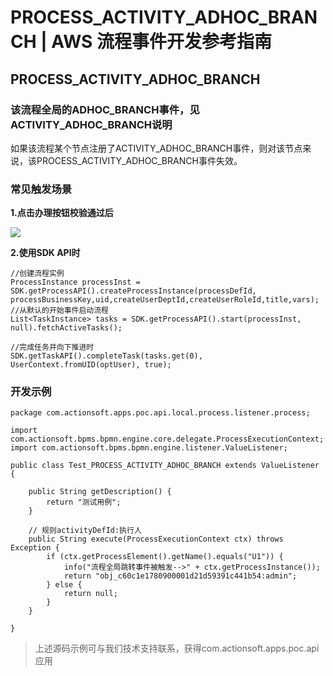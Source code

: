 # PROCESS_ACTIVITY_ADHOC_BRANCH | AWS 流程事件开发参考指南

## PROCESS_ACTIVITY_ADHOC_BRANCH

### 该流程全局的ADHOC_BRANCH事件，见ACTIVITY_ADHOC_BRANCH说明

如果该流程某个节点注册了ACTIVITY_ADHOC_BRANCH事件，则对该节点来说，该PROCESS_ACTIVITY_ADHOC_BRANCH事件失效。

### 常见触发场景

**1.点击办理按钮校验通过后**

![](https://docs.awspaas.com/reference-guide/aws-paas-process-listener-reference-guide/process_event/8.png)

**2.使用SDK API时**
    
    
    //创建流程实例
    ProcessInstance processInst = SDK.getProcessAPI().createProcessInstance(processDefId, processBusinessKey,uid,createUserDeptId,createUserRoleId,title,vars);
    //从默认的开始事件启动流程
    List<TaskInstance> tasks = SDK.getProcessAPI().start(processInst, null).fetchActiveTasks();
    
    //完成任务并向下推进时
    SDK.getTaskAPI().completeTask(tasks.get(0), UserContext.fromUID(optUser), true);
    

### 开发示例
    
    
    package com.actionsoft.apps.poc.api.local.process.listener.process;
    
    import com.actionsoft.bpms.bpmn.engine.core.delegate.ProcessExecutionContext;
    import com.actionsoft.bpms.bpmn.engine.listener.ValueListener;
    
    public class Test_PROCESS_ACTIVITY_ADHOC_BRANCH extends ValueListener {
    
        public String getDescription() {
            return "测试用例";
        }
    
        // 规则activityDefId:执行人
        public String execute(ProcessExecutionContext ctx) throws Exception {
            if (ctx.getProcessElement().getName().equals("U1")) {
                info("流程全局跳转事件被触发-->" + ctx.getProcessInstance());
                return "obj_c60c1e1780900001d21d59391c441b54:admin";
            } else {
                return null;
            }
        }
    
    }
    

> 上述源码示例可与我们技术支持联系，获得com.actionsoft.apps.poc.api应用